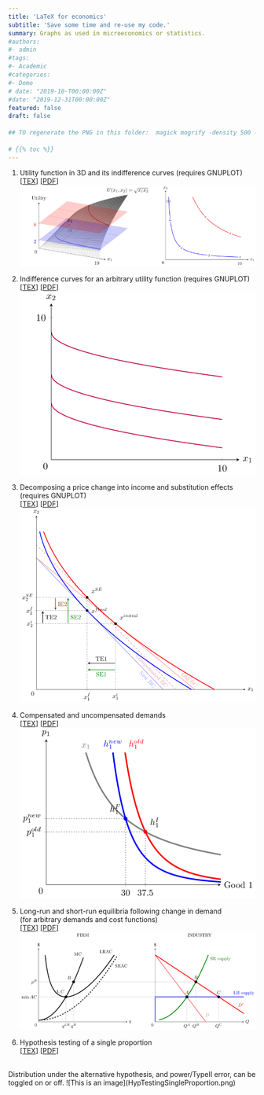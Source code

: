 ```yaml
---
title: 'LaTeX for economics'
subtitle: 'Save some time and re-use my code.'
summary: Graphs as used in microeconomics or statistics.
#authors:
#- admin
#tags:
#- Academic
#categories:
#- Demo
# date: "2019-10-T00:00:00Z"
#date: "2019-12-31T00:00:00Z"
featured: false
draft: false

## TO regenerate the PNG in this folder:  magick mogrify -density 500 -resize 400 -transparent white  -format png *.pdf

# {{% toc %}}
---
```

1. Utility function in 3D and its indifference curves (requires GNUPLOT) <br />
[[TEX](UtilityFunction3D_IndiffCurves.tex)]
[[PDF](UtilityFunction3D_IndiffCurves.pdf)]
![This is an image](UtilityFunction3D_IndiffCurves.png)

1. Indifference curves for an arbitrary utility function (requires GNUPLOT) <br />
[[TEX](AnyIndiffCurves.tex)]
[[PDF](AnyIndiffCurves.pdf)]
![This is an image](AnyIndiffCurves.png)

1. Decomposing a price change into income and substitution effects (requires GNUPLOT) <br />
[[TEX](IncomeSubstEffects.tex)]
[[PDF](IncomeSubstEffects.pdf)]
![This is an image](IncomeSubstEffects.png)


1. Compensated and uncompensated demands <br />
[[TEX](Comp_Uncomp_Demands.tex)]
[[PDF](Comp_Uncomp_Demands.pdf)]
![This is an image](Comp_Uncomp_Demands.png)

1. Long-run and short-run equilibria following change in demand<br />
(for arbitrary demands and cost functions)<br />
[[TEX](LRvsSRequil.tex)]
[[PDF](LRvsSRequil.pdf)]
![This is an image](LRvsSRequil.png)

1. Hypothesis testing of a single proportion <br />
[[TEX](HypTestingSingleProportion.tex)]
[[PDF](HypTestingSingleProportion.pdf)]
 <br />
 Distribution under the alternative hypothesis, and power/TypeII error, can be toggled on or off.
![This is an image](HypTestingSingleProportion.png)



